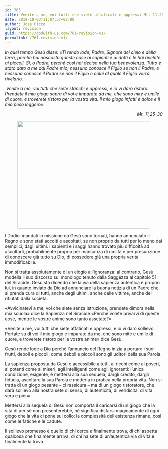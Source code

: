 ```yaml
---
id: 765
title: Venite a me, voi tutti che siete affaticati e oppressi Mt. 11,25-30
date: 2019-10-03T11:07:57+02:00
author: Jose Picco
layout: revision
guid: https://godwith-us.com/761-revision-v1/
permalink: /761-revision-v1/
---
```

_In quel tempo Gesù disse: «Ti rendo lode, Padre, Signore del cielo e della terra, perché hai nascosto queste cose ai sapienti e ai dotti e le hai rivelate ai piccoli. Sì, o Padre, perché così hai deciso nella tua benevolenza. Tutto è stato dato a me dal Padre mio; nessuno conosce il Figlio se non il Padre, e nessuno conosce il Padre se non il Figlio e colui al quale il Figlio vorrà rivelarlo._

_&nbsp;Venite a me, voi tutti che siete stanchi e oppressi, e io vi darò ristoro. Prendete il mio giogo sopra di voi e imparate da me, che sono mite e umile di cuore, e troverete ristoro per la vostra vita. Il mio giogo infatti è dolce e il mio peso leggero»._

<p style="text-align:right">
  <em>Mt. 11,25-30</em>
</p><figure class="wp-block-image is-resized">

<img src="https://godwith-us.com/wp-content/uploads/2019/10/Scuola-africa.jpg" alt="" class="wp-image-763" width="588" height="344" srcset="https://incercadidio.com/wp-content/uploads/2019/10/Scuola-africa.jpg 463w, https://incercadidio.com/wp-content/uploads/2019/10/Scuola-africa-300x176.jpg 300w" sizes="(max-width: 588px) 100vw, 588px" /> </figure> 

I Dodici mandati in missione da Gesù sono tornati, hanno annunciato il Regno e sono stati accolti e ascoltati, se non proprio da tutti per lo meno dai semplici, dagli ultimi. I sapienti e i saggi hanno trovato più difficoltà ad ascoltarli, probabilmente proprio per mancanza di umiltà e per presunzione di conoscere già tutto su Dio, di possedere già una propria verità immodificabile.

Non si tratta assolutamente di un elogio all’ignoranza: al contrario, Gesù modella il suo discorso sul monologo tenuto dalla Saggezza al capitolo 51 del Siracide. Gesù sta dicendo che la via della sapienza autentica è proprio lui, in quanto inviato da Dio ad annunciare la buona notizia di un Padre che si prende cura di tutti, anche degli ultimi, anche delle vittime, anche dei rifiutati dalla società.

«Avvicinatevi a me, voi che siete senza istruzione, prendete dimora nella mia scuola» dice la Sapienza nel Siracide «Perché volete privarvi di queste cose, mentre le vostre anime sono tanto assetate?»

«Venite a me, voi tutti che siete affaticati e oppressi, e io vi darò sollievo. Portate su di voi il mio giogo e imparate da me, che sono mite e umile di cuore, e troverete ristoro per le vostre anime» dice Gesù.

Gesù rende lode a Dio perché l’annuncio del Regno inizia a portare i suoi frutti, deboli e piccoli, come deboli e piccoli sono gli uditori della sua Parola.

La sapienza proposta da Gesù è accessibile a tutti, ai ricchi come ai poveri, ai potenti come ai miseri, agli intelligenti come agli ignoranti: l’unica condizione, esigente, è mettersi alla sua sequela, dargli credito, dargli fiducia, ascoltare la sua Parola e metterla in pratica nella propria vita. Non si tratta di un giogo pesante – ci rassicura – ma di un giogo ristoratore, che darà sollievo alla nostra sete di senso, di autenticità, di veridicità, di vita vera e piena.

Mettersi alla sequela di Gesù non comporta il caricarsi di un giogo che la vita di per sé non presenterebbe, né significa disfarsi magicamente di ogni giogo che la vita ci pone sul collo: la complessità dell’esistenza rimane, così come le fatiche e le cadute. 

Il sollievo promesso è quello di chi cerca e finalmente trova, di chi aspetta qualcosa che finalmente arriva, di chi ha sete di un’autentica via di vita e finalmente la trova.